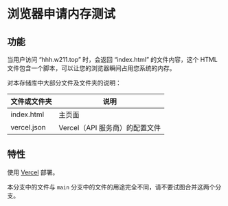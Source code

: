 # 浏览器申请内存测试

## 功能

当用户访问 “hhh.w211.top” 时，会返回 “index.html” 的文件内容，这个 HTML 文件包含一个脚本，可以让您的浏览器瞬间占用您系统的内存。

对本存储库中大部分文件及文件夹的说明：

| 文件或文件夹 | 说明 |
| ------------ | ---- |
| index.html | 主页面 |
| vercel.json | Vercel（API 服务商）的配置文件 |

## 特性

使用 [Vercel](https://vercel.com/) 部署。

本分支中的文件与 `main` 分支中的文件的用途完全不同，请不要试图合并这两个分支。

